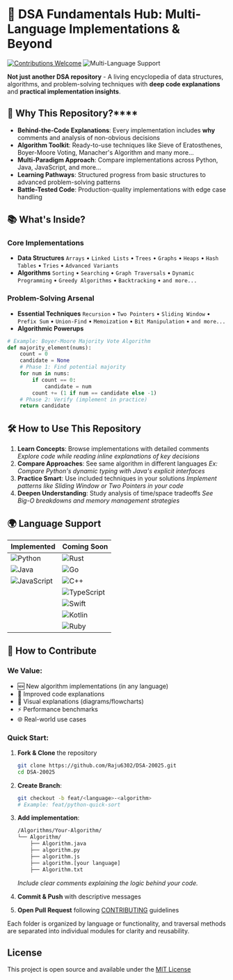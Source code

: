 # 🧠 DSA Fundamentals Hub: Multi-Language Implementations & Beyond

[![Contributions Welcome](https://img.shields.io/badge/contributions-welcome-brightgreen.svg?style=flat)](https://contributing.md/)
![Multi-Language Support](https://img.shields.io/badge/languages-Python%20%7C%20Java%20%7C%20JavaScript%20%7C%20more-blue)

**Not just another DSA repository** \- A living encyclopedia of data structures\, algorithms\, and problem\-solving techniques with **deep code explanations** and **practical implementation insights**.

## 🌟 Why This Repository?****

* **Behind-the-Code Explanations**: Every implementation includes **why** comments and analysis of non-obvious decisions
* **Algorithm Toolkit**: Ready-to-use techniques like Sieve of Eratosthenes, Boyer-Moore Voting, Manacher's Algorithm and many more...
* **Multi-Paradigm Approach**: Compare implementations across Python, Java, JavaScript, and more...
* **Learning Pathways**: Structured progress from basic structures to advanced problem-solving patterns
* **Battle-Tested Code**: Production-quality implementations with edge case handling

## 📚 What's Inside?

### Core Implementations

* **Data Structures**
`Arrays` • `Linked Lists` • `Trees` • `Graphs` • `Heaps` • `Hash Tables` • `Tries` • `Advanced Variants`
* **Algorithms**
`Sorting` • `Searching` • `Graph Traversals` • `Dynamic Programming` • `Greedy Algorithms` • `Backtracking` • `and more...`

### Problem-Solving Arsenal

* **Essential Techniques**
`Recursion` • `Two Pointers` • `Sliding Window` • `Prefix Sum` • `Union-Find` • `Memoization` • `Bit Manipulation` • `and more...`
* **Algorithmic Powerups**

``` python
# Example: Boyer-Moore Majority Vote Algorithm
def majority_element(nums):
    count = 0
    candidate = None
    # Phase 1: Find potential majority
    for num in nums:
        if count == 0:
            candidate = num
        count += (1 if num == candidate else -1)
    # Phase 2: Verify (implement in practice)
    return candidate
```

## 🛠️ How to Use This Repository

1. **Learn Concepts**: Browse implementations with detailed comments
*Explore code while reading inline explanations of key decisions*
2. **Compare Approaches**: See same algorithm in different languages
*Ex: Compare Python's dynamic typing with Java's explicit interfaces*
3. **Practice Smart**: Use included techniques in your solutions
*Implement patterns like Sliding Window or Two Pointers in your code*
4. **Deepen Understanding**: Study analysis of time/space tradeoffs
*See Big-O breakdowns and memory management strategies*

## 🌍 Language Support

| Implemented | Coming Soon |
| ----------- | ----------- |
| ![Python](https://img.shields.io/badge/Python-3776AB?logo=python&logoColor=white) | ![Rust](https://img.shields.io/badge/Rust-000000?logo=rust&logoColor=white) |
| ![Java](https://img.shields.io/badge/Java-007396?logo=java&logoColor=white) | ![Go](https://img.shields.io/badge/Go-00ADD8?logo=go&logoColor=white) |
| ![JavaScript](https://img.shields.io/badge/JavaScript-F7DF1E?logo=javascript&logoColor=black) | ![C++](https://img.shields.io/badge/C++-0095D5?logo=cpp&logoColor=white) | 
| | ![TypeScript](https://img.shields.io/badge/TypeScript-0095D5?logo=typescript&logoColor=white)
| | ![Swift](https://img.shields.io/badge/Swift-0095D5?logo=swift&logoColor=white)
| | ![Kotlin](https://img.shields.io/badge/Kotlin-0095D5?logo=kotlin&logoColor=white)
| | ![Ruby](https://img.shields.io/badge/Ruby-0095D5?logo=ruby&logoColor=white)

## 🤝 How to Contribute

### We Value:

* 🆕 New algorithm implementations (in any language)
* 📝 Improved code explanations
* 🎨 Visual explanations (diagrams/flowcharts)
* ⚡ Performance benchmarks
* 🌐 Real-world use cases

### Quick Start:

1. **Fork & Clone** the repository
    ```bash
    git clone https://github.com/Raju6302/DSA-20025.git
    cd DSA-20025
    ```
3. **Create Branch**:
    ``` bash
    git checkout -b feat/<language>-<algorithm>
    # Example: feat/python-quick-sort
    ```

3. **Add implementation**:
    ``` bash
    /Algorithms/Your-Algorithm/
    └── Algorithm/
        ├── Algorithm.java
        ├── algorithm.py
        ├── algorithm.js
        ├── algorithm.[your language]
        ├── Algorithm.txt
    ```
    *Include clear comments explaining the logic behind your code.*
    <br>
4. **Commit & Push** with descriptive messages
5. **Open Pull Request** following [CONTRIBUTING](https://contributing.md/) guidelines

Each folder is organized by language or functionality, and traversal methods are separated into individual modules for clarity and reusability.

## License
This project is open source and available under the [MIT License](https://opensource.org/license/mit)